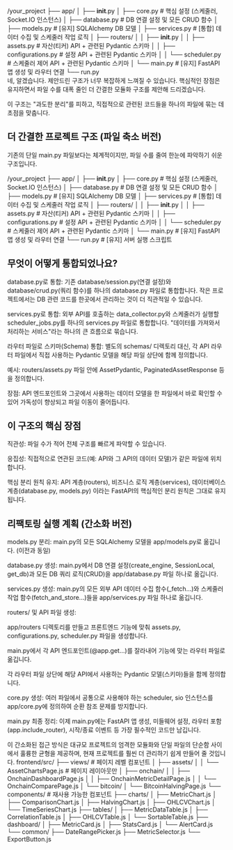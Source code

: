 /your_project
├── app/
│ ├── **init**.py
│ ├── core.py # 핵심 설정 (스케줄러, Socket.IO 인스턴스)
│ ├── database.py # DB 연결 설정 및 모든 CRUD 함수
│ ├── models.py # [유지] SQLAlchemy DB 모델
│ ├── services.py # [통합] 데이터 수집 및 스케줄러 작업 로직
│ ├── routers/
│ │ ├── **init**.py
│ │ ├── assets.py # 자산(티커) API + 관련된 Pydantic 스키마
│ │ ├── configurations.py # 설정 API + 관련된 Pydantic 스키마
│ │ └── scheduler.py # 스케줄러 제어 API + 관련된 Pydantic 스키마
│ └── main.py # [유지] FastAPI 앱 생성 및 라우터 연결
└── run.py  
네, 알겠습니다. 제안드린 구조가 너무 복잡하게 느껴질 수 있습니다. 핵심적인 장점은 유지하면서 파일 수를 대폭 줄인 더 간결한 모듈화 구조를 제안해 드리겠습니다.

이 구조는 "과도한 분리"를 피하고, 직접적으로 관련된 코드들을 하나의 파일에 묶는 데 초점을 맞춥니다.

## 더 간결한 프로젝트 구조 (파일 축소 버전)

기존의 단일 main.py 파일보다는 체계적이지만, 파일 수를 줄여 한눈에 파악하기 쉬운 구조입니다.

/your_project
├── app/
│ ├── **init**.py
│ ├── core.py # 핵심 설정 (스케줄러, Socket.IO 인스턴스)
│ ├── database.py # DB 연결 설정 및 모든 CRUD 함수
│ ├── models.py # [유지] SQLAlchemy DB 모델
│ ├── services.py # [통합] 데이터 수집 및 스케줄러 작업 로직
│ ├── routers/
│ │ ├── **init**.py
│ │ ├── assets.py # 자산(티커) API + 관련된 Pydantic 스키마
│ │ ├── configurations.py # 설정 API + 관련된 Pydantic 스키마
│ │ └── scheduler.py # 스케줄러 제어 API + 관련된 Pydantic 스키마
│ └── main.py # [유지] FastAPI 앱 생성 및 라우터 연결
└── run.py # [유지] 서버 실행 스크립트

## 무엇이 어떻게 통합되었나요?

database.py로 통합: 기존 database/session.py(연결 설정)와 database/crud.py(쿼리 함수)를 하나의 database.py 파일로 통합합니다. 작은 프로젝트에서는 DB 관련 코드를 한곳에서 관리하는 것이 더 직관적일 수 있습니다.

services.py로 통합: 외부 API를 호출하는 data_collector.py와 스케줄러가 실행할 scheduler_jobs.py를 하나의 services.py 파일로 통합합니다. "데이터를 가져와서 처리하는 서비스"라는 하나의 큰 흐름으로 묶습니다.

라우터 파일로 스키마(Schema) 통합: 별도의 schemas/ 디렉토리 대신, 각 API 라우터 파일에서 직접 사용하는 Pydantic 모델을 해당 파일 상단에 함께 정의합니다.

예시: routers/assets.py 파일 안에 AssetPydantic, PaginatedAssetResponse 등을 정의합니다.

장점: API 엔드포인트와 그곳에서 사용하는 데이터 모델을 한 파일에서 바로 확인할 수 있어 가독성이 향상되고 파일 이동이 줄어듭니다.

## 이 구조의 핵심 장점

직관성: 파일 수가 적어 전체 구조를 빠르게 파악할 수 있습니다.

응집성: 직접적으로 연관된 코드(예: API와 그 API의 데이터 모델)가 같은 파일에 위치합니다.

핵심 분리 원칙 유지: API 계층(routers), 비즈니스 로직 계층(services), 데이터베이스 계층(database.py, models.py) 이라는 FastAPI의 핵심적인 분리 원칙은 그대로 유지됩니다.

## 리팩토링 실행 계획 (간소화 버전)

models.py 분리: main.py의 모든 SQLAlchemy 모델을 app/models.py로 옮깁니다. (이전과 동일)

database.py 생성: main.py에서 DB 연결 설정(create_engine, SessionLocal, get_db)과 모든 DB 쿼리 로직(CRUD)을 app/database.py 파일 하나로 옮깁니다.

services.py 생성: main.py의 모든 외부 API 데이터 수집 함수(\_fetch...)와 스케줄러 작업 함수(fetch_and_store...)들을 app/services.py 파일 하나로 옮깁니다.

routers/ 및 API 파일 생성:

app/routers 디렉토리를 만들고 프론트엔드 기능에 맞춰 assets.py, configurations.py, scheduler.py 파일을 생성합니다.

main.py에서 각 API 엔드포인트(@app.get...)를 잘라내어 기능에 맞는 라우터 파일로 옮깁니다.

각 라우터 파일 상단에 해당 API에서 사용하는 Pydantic 모델(스키마)들을 함께 정의합니다.

core.py 생성: 여러 파일에서 공통으로 사용해야 하는 scheduler, sio 인스턴스를 app/core.py에 정의하여 순환 참조 문제를 방지합니다.

main.py 최종 정리: 이제 main.py에는 FastAPI 앱 생성, 미들웨어 설정, 라우터 포함(app.include_router), 시작/종료 이벤트 등 가장 필수적인 코드만 남깁니다.

이 간소화된 접근 방식은 대규모 프로젝트의 엄격한 모듈화와 단일 파일의 단순함 사이에서 훌륭한 균형을 제공하며, 현재 프로젝트를 훨씬 더 관리하기 쉽게 만들어 줄 것입니다.
frontend/src/
├── views/ # 페이지 레벨 컴포넌트
│ ├── assets/
│ │ └── AssetChartsPage.js # 페이지 레이아웃만
│ ├── onchain/
│ │ ├── OnchainDashboardPage.js
│ │ ├── OnchainMetricDetailPage.js
│ │ └── OnchainComparePage.js
│ └── bitcoin/
│ └── BitcoinHalvingPage.js
└── components/ # 재사용 가능한 컴포넌트
├── charts/
│ ├── MetricChart.js
│ ├── ComparisonChart.js
│ ├── HalvingChart.js
│ ├── OHLCVChart.js
│ └── TimeSeriesChart.js
├── tables/
│ ├── MetricDataTable.js
│ ├── CorrelationTable.js
│ ├── OHLCVTable.js
│ └── SortableTable.js
├── dashboard/
│ ├── MetricCard.js
│ ├── StatsCard.js
│ └── AlertCard.js
└── common/
├── DateRangePicker.js
├── MetricSelector.js
└── ExportButton.js
